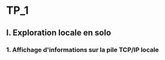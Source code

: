 # TP_1

## I. Exploration locale en solo

### 1. Affichage d'informations sur la pile TCP/IP locale

